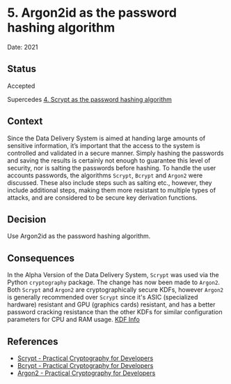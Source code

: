 # 5. Argon2id as the password hashing algorithm

Date: 2021

## Status

Accepted

Supercedes [4. Scrypt as the password hashing algorithm](0004-scrypt-as-the-password-hashing-algorithm.md)

## Context

Since the Data Delivery System is aimed at handing large amounts of sensitive information, it’s important that the access to the system is controlled and validated in a secure manner. Simply hashing the passwords and saving the results is certainly not enough to guarantee this level of security, nor is salting the passwords before hashing. To handle the user accounts passwords, the algorithms `Scrypt`, `Bcrypt` and `Argon2` were discussed. These also include steps such as salting etc., however, they include additional steps, making them more resistant to multiple types of attacks, and are considered to be secure key derivation functions.

## Decision

Use Argon2id as the password hashing algorithm.

## Consequences

In the Alpha Version of the Data Delivery System, `Scrypt` was used via the Python `cryptography` package. The change has now been made to `Argon2`. Both `Scrypt` and `Argon2` are cryptographically secure KDFs, however `Argon2` is generally recommended over `Scrypt` since it's ASIC (specialized hardware) resistant and GPU (graphics cards) resistant, and has a better password cracking resistance than the other KDFs for similar configuration parameters for CPU and RAM usage. [KDF Info](https://wizardforcel.gitbooks.io/practical-cryptography-for-developers-book/content/mac-and-key-derivation/modern-key-derivation-functions.html)

## References
* [Scrypt - Practical Cryptography for Developers](https://wizardforcel.gitbooks.io/practical-cryptography-for-developers-book/content/mac-and-key-derivation/scrypt.html)
* [Bcrypt - Practical Cryptography for Developers](https://wizardforcel.gitbooks.io/practical-cryptography-for-developers-book/content/mac-and-key-derivation/bcrypt.html)
* [Argon2 - Practical Cryptography for Developers](https://wizardforcel.gitbooks.io/practical-cryptography-for-developers-book/content/mac-and-key-derivation/argon2.html)